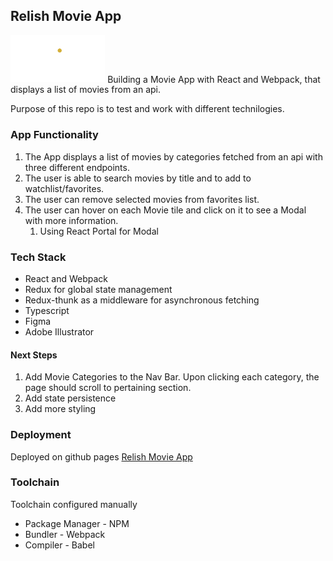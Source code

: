## Relish Movie App
<!-- <p align='center'> -->
<img src="public/assets/logo_gold.png#gh-dark-mode-only" style=" width:30%; height:auto ">
<!-- </p> -->
Building a Movie App with React and Webpack, that displays a list of movies from an api.

Purpose of this repo is to test and work with different technilogies.

### App Functionality
1. The App displays a list of movies by categories fetched from an api with three different endpoints.
2. The user is able to search movies by title and to add to watchlist/favorites. 
3. The user can remove selected movies from favorites list.
4. The user can hover on each Movie tile and click on it to see a Modal with more information. 
    1. Using React Portal for Modal

### Tech Stack
* React and Webpack
* Redux for global state management
* Redux-thunk as a middleware for asynchronous fetching
* Typescript 
* Figma
* Adobe Illustrator

#### Next Steps
1. Add Movie Categories to the Nav Bar. Upon clicking each category, the page should scroll to pertaining section.
2. Add state persistence 
3. Add more styling

### Deployment

Deployed on github pages
[Relish Movie App](https://gentjanad.github.io/Movie-Review/)

### Toolchain
Toolchain configured manually

* Package Manager - NPM
* Bundler - Webpack
* Compiler - Babel


